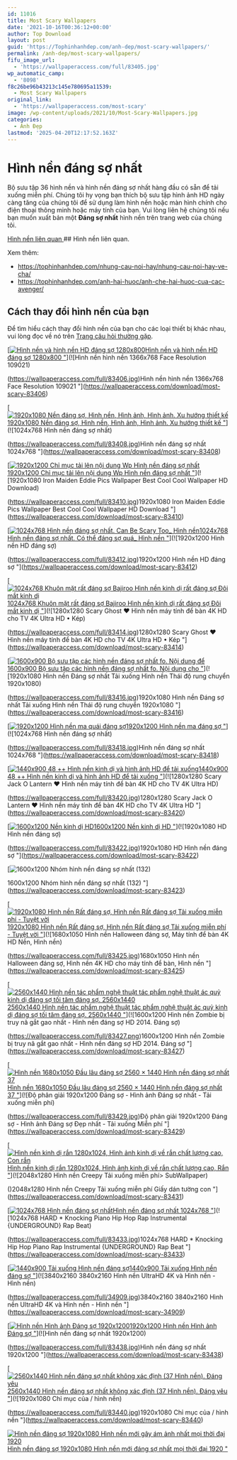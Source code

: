 ```yaml
---
id: 11016
title: Most Scary Wallpapers
date: '2021-10-16T00:36:12+00:00'
author: Top Download
layout: post
guid: 'https://Tophinhanhdep.com/anh-dep/most-scary-wallpapers/'
permalink: /anh-dep/most-scary-wallpapers/
fifu_image_url:
  - 'https://wallpaperaccess.com/full/83405.jpg'
wp_automatic_camp:
  - '8098'
f8c26be96b43213c145e780695a11539:
  - Most Scary Wallpapers
original_link:
  - 'https://wallpaperaccess.com/most-scary'
image: /wp-content/uploads/2021/10/Most-Scary-Wallpapers.jpg
categories:
  - Ảnh Đẹp
lastmod: '2025-04-20T12:17:52.163Z'
---
```

# Hình nền đáng sợ nhất

Bộ sưu tập 36 hình nền và hình nền đáng sợ nhất hàng đầu có sẵn để tải xuống miễn phí. Chúng tôi hy vọng bạn thích bộ sưu tập hình ảnh HD ngày càng tăng của chúng tôi để sử dụng làm hình nền hoặc màn hình chính cho điện thoại thông minh hoặc máy tính của bạn. Vui lòng liên hệ chúng tôi nếu bạn muốn xuất bản một **Đáng sợ nhất** hình nền trên trang web của chúng tôi.

[Hình nền liên quan ](#related) ## Hình nền liên quan.

   
 Xem thêm:

   
- <https://tophinhanhdep.com/nhung-cau-noi-hay/nhung-cau-noi-hay-ve-cha/>
- <https://tophinhanhdep.com/anh-hai-huoc/anh-che-hai-huoc-cua-cac-avenger/>

## Cách thay đổi hình nền của bạn

Để tìm hiểu cách thay đổi hình nền của bạn cho các loại thiết bị khác nhau, vui lòng đọc về nó trên [Trang câu hỏi thường gặp](https://tophinhanhdep.com/faq/).

  
[[![Hình nền và hình nền HD đáng sợ 1280x800](https://wallpaperaccess.com/full/83405.jpg)Hình nền và hình nền HD đáng sợ 1280x800 "](https://wallpaperaccess.com/download/most-scary-83405)](![Hình nền hình nền 1366x768 Face Resolution 109021)

(https://wallpaperaccess.com/full/83406.jpg)Hình nền hình nền 1366x768 Face Resolution 109021 "](https://wallpaperaccess.com/download/most-scary-83406)

[[![1920x1080 Nền đáng sợ, Hình nền, Hình ảnh, Hình ảnh.  Xu hướng thiết kế](https://wallpaperaccess.com/full/83407.jpg)1920x1080 Nền đáng sợ, Hình nền, Hình ảnh, Hình ảnh. Xu hướng thiết kế "](https://wallpaperaccess.com/download/most-scary-83407)](![1024x768 Hình nền đáng sợ nhất)

(https://wallpaperaccess.com/full/83408.jpg)Hình nền đáng sợ nhất 1024x768 "](https://wallpaperaccess.com/download/most-scary-83408)

[[![1920x1200 Chỉ mục tải lên nội dung Wp Hình nền đáng sợ nhất](https://wallpaperaccess.com/full/83409.jpg)1920x1200 Chỉ mục tải lên nội dung Wp Hình nền đáng sợ nhất "](https://wallpaperaccess.com/download/most-scary-83409)](![1920x1080 Iron Maiden Eddie Pics Wallpaper Best Cool Cool Wallpaper HD Download)

(https://wallpaperaccess.com/full/83410.jpg)1920x1080 Iron Maiden Eddie Pics Wallpaper Best Cool Cool Wallpaper HD Download "](https://wallpaperaccess.com/download/most-scary-83410)

[[![1024x768 Hình nền đáng sợ nhất.  Can Be Scary Too_ Hình nền](https://wallpaperaccess.com/full/83411.jpg)1024x768 Hình nền đáng sợ nhất. Có thể đáng sợ quá\_ Hình nền "](https://wallpaperaccess.com/download/most-scary-83411)](![1920x1200 Hình nền HD đáng sợ)

(https://wallpaperaccess.com/full/83412.jpg)1920x1200 Hình nền HD đáng sợ "](https://wallpaperaccess.com/download/most-scary-83412)

[[![1024x768 Khuôn mặt rất đáng sợ Bajiroo Hình nền kinh dị rất đáng sợ Đôi mắt kinh dị](https://wallpaperaccess.com/full/83413.jpg)1024x768 Khuôn mặt rất đáng sợ Bajiroo Hình nền kinh dị rất đáng sợ Đôi mắt kinh dị "](https://wallpaperaccess.com/download/most-scary-83413)](![1280x1280 Scary Ghost ❤ Hình nền máy tính để bàn 4K HD cho TV 4K Ultra HD • Kép)

(https://wallpaperaccess.com/full/83414.jpg)1280x1280 Scary Ghost ❤ Hình nền máy tính để bàn 4K HD cho TV 4K Ultra HD • Kép "](https://wallpaperaccess.com/download/most-scary-83414)

[[![1600x900 Bộ sưu tập các hình nền đáng sợ nhất fo.  Nội dung để](https://wallpaperaccess.com/full/83415.jpg)1600x900 Bộ sưu tập các hình nền đáng sợ nhất fo. Nội dung cho "](https://wallpaperaccess.com/download/most-scary-83415)](![1920x1080 Hình nền Đáng sợ nhất Tải xuống Hình nền Thái độ rung chuyển 1920x1080)

(https://wallpaperaccess.com/full/83416.jpg)1920x1080 Hình nền Đáng sợ nhất Tải xuống Hình nền Thái độ rung chuyển 1920x1080 "](https://wallpaperaccess.com/download/most-scary-83416)

[[![1920x1200 Hình nền ma quái đáng sợ](https://wallpaperaccess.com/full/83417.jpg)1920x1200 Hình nền ma đáng sợ "](https://wallpaperaccess.com/download/most-scary-83417)](![1024x768 Hình nền đáng sợ nhất)

(https://wallpaperaccess.com/full/83418.jpg)Hình nền đáng sợ nhất 1024x768 "](https://wallpaperaccess.com/download/most-scary-83418)

[[![1440x900 48 ++ Hình nền kinh dị và hình ảnh HD để tải xuống](https://wallpaperaccess.com/full/83419.jpg)1440x900 48 ++ Hình nền kinh dị và hình ảnh HD để tải xuống "](https://wallpaperaccess.com/download/most-scary-83419)](![1280x1280 Scary Jack O Lantern ❤ Hình nền máy tính để bàn 4K HD cho TV 4K Ultra HD)

(https://wallpaperaccess.com/full/83420.jpg)1280x1280 Scary Jack O Lantern ❤ Hình nền máy tính để bàn 4K HD cho TV 4K Ultra HD "](https://wallpaperaccess.com/download/most-scary-83420)

[[![1600x1200 Nền kinh dị HD](https://wallpaperaccess.com/full/83421.jpg)1600x1200 Nền kinh dị HD "](https://wallpaperaccess.com/download/most-scary-83421)](![1920x1080 HD Hình nền đáng sợ)

(https://wallpaperaccess.com/full/83422.jpg)1920x1080 HD Hình nền đáng sợ "](https://wallpaperaccess.com/download/most-scary-83422)

[![1600x1200 Nhóm hình nền đáng sợ nhất (132)](https://wallpaperaccess.com/full/83423.jpg)

1600x1200 Nhóm hình nền đáng sợ nhất (132) "](https://wallpaperaccess.com/download/most-scary-83423)

[[![1920x1080 Hình nền Rất đáng sợ, Hình nền Rất đáng sợ Tải xuống miễn phí - Tuyệt vời](https://wallpaperaccess.com/full/83424.jpg)1920x1080 Hình nền Rất đáng sợ, Hình nền Rất đáng sợ Tải xuống miễn phí - Tuyệt vời "](https://wallpaperaccess.com/download/most-scary-83424)](![1680x1050 Hình nền Halloween đáng sợ, Máy tính để bàn 4K HD Nền, Hình nền)

(https://wallpaperaccess.com/full/83425.jpg)1680x1050 Hình nền Halloween đáng sợ, Hình nền 4K HD cho máy tính để bàn, Hình nền "](https://wallpaperaccess.com/download/most-scary-83425)

[[![2560x1440 Hình nền tác phẩm nghệ thuật tác phẩm nghệ thuật ác quỷ kinh dị đáng sợ tối tăm đáng sợ.  2560x1440](https://wallpaperaccess.com/full/83426.jpg)2560x1440 Hình nền tác phẩm nghệ thuật tác phẩm nghệ thuật ác quỷ kinh dị đáng sợ tối tăm đáng sợ. 2560x1440 "](https://wallpaperaccess.com/download/most-scary-83426)](![1600x1200 Hình nền Zombie bị truy nã gắt gao nhất - Hình nền đáng sợ HD 2014. Đáng sợ)

(https://wallpaperaccess.com/full/83427.png)1600x1200 Hình nền Zombie bị truy nã gắt gao nhất - Hình nền đáng sợ HD 2014. Đáng sợ "](https://wallpaperaccess.com/download/most-scary-83427)

[[![Hình nền 1680x1050 Đầu lâu đáng sợ 2560 × 1440 Hình nền đáng sợ nhất 37](https://wallpaperaccess.com/full/83428.jpg)Hình nền 1680x1050 Đầu lâu đáng sợ 2560 × 1440 Hình nền đáng sợ nhất 37 "](https://wallpaperaccess.com/download/most-scary-83428)](![Độ phân giải 1920x1200 Đáng sợ - Hình ảnh Đáng sợ nhất - Tải xuống miễn phí)

(https://wallpaperaccess.com/full/83429.jpg)Độ phân giải 1920x1200 Đáng sợ - Hình ảnh Đáng sợ Đẹp nhất - Tải xuống Miễn phí "](https://wallpaperaccess.com/download/most-scary-83429)

[[![Hình nền kinh dị rắn 1280x1024, Hình ảnh kinh dị về rắn chất lượng cao, Con rắn](https://wallpaperaccess.com/full/83430.jpg)Hình nền kinh dị rắn 1280x1024, Hình ảnh kinh dị về rắn chất lượng cao, Rắn "](https://wallpaperaccess.com/download/most-scary-83430)](![2048x1280 Hình nền Creepy Tải xuống miễn phí> SubWallpaper)

()2048x1280 Hình nền Creepy Tải xuống miễn phí Giấy dán tường con "](https://wallpaperaccess.com/download/most-scary-83431)

[[![1024x768 Hình nền đáng sợ nhất](https://wallpaperaccess.com/full/83432.jpg)Hình nền đáng sợ nhất 1024x768 "](https://wallpaperaccess.com/download/most-scary-83432)](![1024x768 HARD * Knocking Piano Hip Hop Rap Instrumental {UNDERGROUND} Rap Beat)

(https://wallpaperaccess.com/full/83433.jpg)1024x768 HARD \* Knocking Hip Hop Piano Rap Instrumental {UNDERGROUND} Rap Beat "](https://wallpaperaccess.com/download/most-scary-83433)

[[![1440x900 Tải xuống Hình nền đáng sợ](https://wallpaperaccess.com/full/83434.jpg)1440x900 Tải xuống Hình nền đáng sợ "](https://wallpaperaccess.com/download/most-scary-83434)](![3840x2160 3840x2160 Hình nền UltraHD 4K và Hình nền - Hình nền)

(https://wallpaperaccess.com/full/34909.jpg)3840x2160 3840x2160 Hình nền UltraHD 4K và Hình nền - Hình nền "](https://wallpaperaccess.com/download/most-scary-34909)

[[![Hình nền Hình ảnh Đáng sợ 1920x1200](https://wallpaperaccess.com/full/83436.jpg)1920x1200 Hình nền Hình ảnh Đáng sợ "](https://wallpaperaccess.com/download/most-scary-83436)](![Hình nền đáng sợ nhất 1920x1200)

(https://wallpaperaccess.com/full/83438.jpg)Hình nền đáng sợ nhất 1920x1200 "](https://wallpaperaccess.com/download/most-scary-83438)

[[![2560x1440 Hình nền đáng sợ nhất không xác định (37 Hình nền).  Đáng yêu](https://wallpaperaccess.com/full/83439.jpg)2560x1440 Hình nền đáng sợ nhất không xác định (37 Hình nền). Đáng yêu "](https://wallpaperaccess.com/download/most-scary-83439)](![1920x1080 Chỉ mục của / hình nền)

(https://wallpaperaccess.com/full/83440.jpg)1920x1080 Chỉ mục của / hình nền "](https://wallpaperaccess.com/download/most-scary-83440)

[![Hình nền đáng sợ 1920x1080 Hình nền mới gây ám ảnh nhất mọi thời đại 1920](https://wallpaperaccess.com/full/83441.jpg)Hình nền đáng sợ 1920x1080 Hình nền mới đáng sợ nhất mọi thời đại 1920 "](https://wallpaperaccess.com/download/most-scary-83441)
